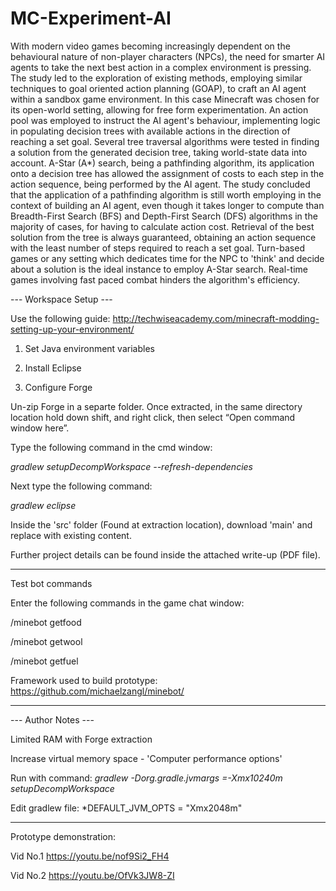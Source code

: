 # MC-Experiment-AI

With modern video games becoming increasingly dependent on the behavioural nature of non-player characters (NPCs), the need for smarter AI agents to take the next best action in a complex environment is pressing.
The study led to the exploration of existing methods, employing similar techniques to goal oriented action planning (GOAP), to craft an AI agent within a sandbox game environment. In this case Minecraft was chosen for its open-world setting, allowing for free form experimentation. An action pool was employed to instruct the AI agent's behaviour, implementing logic in populating decision trees with available actions in the direction of reaching a set goal. Several tree traversal algorithms were tested in finding a solution from the generated decision tree, taking world-state data into account.
A-Star (A*) search, being a pathfinding algorithm, its application onto a decision tree has allowed the assignment of costs to each step in the action sequence, being performed by the AI agent. The study concluded that the application of a pathfinding algorithm is still worth employing in the context of building an AI agent, even though it takes longer to compute than Breadth-First Search (BFS) and Depth-First Search (DFS) algorithms in the majority of cases, for having to calculate action cost.
Retrieval of the best solution from the tree is always guaranteed, obtaining an action sequence with the least number of steps required to reach a set goal. Turn-based games or any setting which dedicates time for the NPC to 'think' and decide about a solution is the ideal instance to employ A-Star search. Real-time games involving fast paced combat hinders the algorithm's efficiency.


--- Workspace Setup ---

Use the following guide: http://techwiseacademy.com/minecraft-modding-setting-up-your-environment/

1) Set Java environment variables

2) Install Eclipse

3) Configure Forge

Un-zip Forge in a separte folder.
Once extracted, in the same directory location hold down shift, and right click, then select “Open command window here”.

Type the following command in the cmd window: 

*gradlew setupDecompWorkspace --refresh-dependencies*

Next type the following command:

*gradlew eclipse*

Inside the 'src' folder (Found at extraction location), download 'main' and replace with existing content.

Further project details can be found inside the attached write-up (PDF file).

___________________________________________

Test bot commands

Enter the following commands in the game chat window:

/minebot getfood

/minebot getwool

/minebot getfuel

Framework used to build prototype: https://github.com/michaelzangl/minebot/

________________________________________

--- Author Notes ---

Limited RAM with Forge extraction

Increase virtual memory space - 'Computer performance options'

Run with command: *gradlew -Dorg.gradle.jvmargs =-Xmx10240m setupDecompWorkspace*

Edit gradlew file:
*DEFAULT_JVM_OPTS = "Xmx2048m"

________________________________________

Prototype demonstration:

Vid No.1   https://youtu.be/nof9Si2_FH4

Vid No.2   https://youtu.be/OfVk3JW8-ZI



